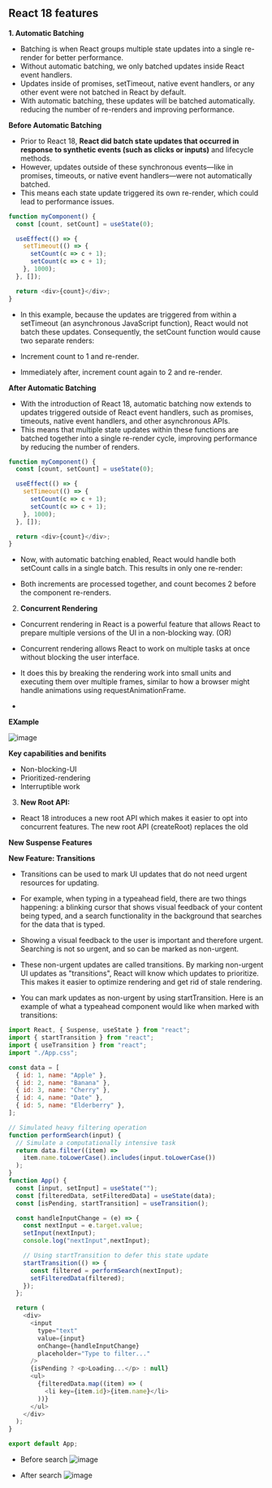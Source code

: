 ##  React 18 features


**1. Automatic Batching**

- Batching is when React groups multiple state updates into a single re-render for better performance.
- Without automatic batching, we only batched updates inside React event handlers.
- Updates inside of promises, setTimeout, native event handlers, or any other event were not batched in React by default.
-  With automatic batching, these updates will be batched automatically. reducing the number of re-renders and improving performance.

**Before Automatic Batching**
- Prior to React 18, **React did batch state updates that occurred in response to synthetic events (such as clicks or inputs)** and lifecycle methods.
- However, updates outside of these synchronous events—like in promises, timeouts, or native event handlers—were not automatically batched.
- This means each state update triggered its own re-render, which could lead to performance issues.

```js
function myComponent() {
  const [count, setCount] = useState(0);

  useEffect(() => {
    setTimeout(() => {
      setCount(c => c + 1);
      setCount(c => c + 1);
    }, 1000);
  }, []);

  return <div>{count}</div>;
}
```
- In this example, because the updates are triggered from within a setTimeout (an asynchronous JavaScript function), React would not batch these updates. Consequently, the setCount function would cause two separate renders:

- Increment count to 1 and re-render.
- Immediately after, increment count again to 2 and re-render.

**After Automatic Batching**

- With the introduction of React 18, automatic batching now extends to updates triggered outside of React event handlers, such as promises, timeouts, native event handlers, and other asynchronous APIs.
- This means that multiple state updates within these functions are batched together into a single re-render cycle, improving performance by reducing the number of renders.

```js
function myComponent() {
  const [count, setCount] = useState(0);

  useEffect(() => {
    setTimeout(() => {
      setCount(c => c + 1);
      setCount(c => c + 1);
    }, 1000);
  }, []);

  return <div>{count}</div>;
}

```


- Now, with automatic batching enabled, React would handle both setCount calls in a single batch. This results in only one re-render:

- Both increments are processed together, and count becomes 2 before the component re-renders.

2. **Concurrent Rendering**
- Concurrent rendering in React is a powerful feature that allows React to prepare multiple versions of the UI in a non-blocking way. (OR)
- Concurrent rendering allows React to work on multiple tasks at once without blocking the user interface.
-  It does this by breaking the rendering work into small units and executing them over multiple frames, similar to how a browser might handle animations using requestAnimationFrame.


- 
**EXample**

![image](https://github.com/venkatdas/Interview_prep/assets/43024084/32f8140b-468e-43e5-b3b3-65722712486b)

**Key capabilities and benifits**


- Non-blocking-UI
- Prioritized-rendering
- Interruptible work



 3. **New Root API:**
- React 18 introduces a new root API which makes it easier to opt into concurrent features. The new root API (createRoot) replaces the old


**New Suspense Features**



**New Feature: Transitions**


- Transitions can be used to mark UI updates that do not need urgent resources for updating.

- For example, when typing in a typeahead field, there are two things happening: a blinking cursor that shows visual feedback of your content being typed, and a search functionality in the background that searches for the data that is typed.

- Showing a visual feedback to the user is important and therefore urgent. Searching is not so urgent, and so can be marked as non-urgent.

- These non-urgent updates are called transitions. By marking non-urgent UI updates as "transitions", React will know which updates to prioritize. This makes it easier to optimize rendering and get rid of stale rendering.

- You can mark updates as non-urgent by using startTransition. Here is an example of what a typeahead component would like when marked with transitions:

```js
import React, { Suspense, useState } from "react";
import { startTransition } from "react";
import { useTransition } from "react";
import "./App.css";

const data = [
  { id: 1, name: "Apple" },
  { id: 2, name: "Banana" },
  { id: 3, name: "Cherry" },
  { id: 4, name: "Date" },
  { id: 5, name: "Elderberry" },
];

// Simulated heavy filtering operation
function performSearch(input) {
  // Simulate a computationally intensive task
  return data.filter((item) =>
    item.name.toLowerCase().includes(input.toLowerCase())
  );
}
function App() {
  const [input, setInput] = useState("");
  const [filteredData, setFilteredData] = useState(data);
  const [isPending, startTransition] = useTransition();

  const handleInputChange = (e) => {
    const nextInput = e.target.value;
    setInput(nextInput);
    console.log("nextInput",nextInput);

    // Using startTransition to defer this state update
    startTransition(() => {
      const filtered = performSearch(nextInput);
      setFilteredData(filtered);
    });
  };

  return (
    <div>
      <input
        type="text"
        value={input}
        onChange={handleInputChange}
        placeholder="Type to filter..."
      />
      {isPending ? <p>Loading...</p> : null}
      <ul>
        {filteredData.map((item) => (
          <li key={item.id}>{item.name}</li>
        ))}
      </ul>
    </div>
  );
}

export default App;
```

- Before search
![image](https://github.com/venkatdas/Interview_prep/assets/43024084/ce6149e9-816b-4d2a-a5f3-3360fcf5a686)

- After search
![image](https://github.com/venkatdas/Interview_prep/assets/43024084/92caf4b2-048d-4620-bed5-3d3f7fb5422e)


